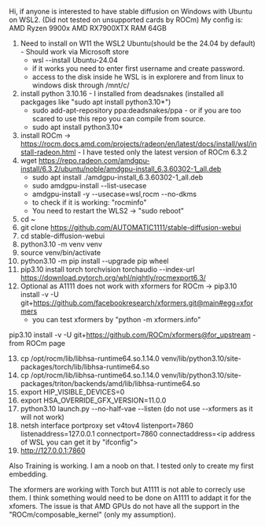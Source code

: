 Hi,
if anyone is interested to have stable diffusion on Windows with Ubuntu on WSL2. (Did not tested on unsupported cards by ROCm)
My config is:
AMD Ryzen 9900x
AMD RX7900XTX
RAM 64GB

1. Need to install on W11 the WSL2 Ubuntu(should be the 24.04 by default) - Should work via Microsoft store
    - wsl --install Ubuntu-24.04
    - if it works you need to enter first username and create password.
    - access to the disk inside he WSL is in explorere and from linux to windows disk through /mnt/c/
2. install python 3.10.16 - I installed from deadsnakes (installed all packgages like "sudo apt install python3.10*")
    - sudo add-apt-repository ppa:deadsnakes/ppa  - or if you are too scared to use this repo you can compile from source.
    - sudo apt install python3.10*
3. install ROCm -> https://rocm.docs.amd.com/projects/radeon/en/latest/docs/install/wsl/install-radeon.html - I have tested only the latest version of ROCm 6.3.2
4. wget https://repo.radeon.com/amdgpu-install/6.3.2/ubuntu/noble/amdgpu-install_6.3.60302-1_all.deb
    - sudo apt install ./amdgpu-install_6.3.60302-1_all.deb
    - sudo amdgpu-install --list-usecase
    - amdgpu-install -y --usecase=wsl,rocm --no-dkms
    - to check if it is working: "rocminfo"
    - You need to restart the WLS2 -> "sudo reboot"
5. cd ~
6. git clone https://github.com/AUTOMATIC1111/stable-diffusion-webui
7. cd stable-diffusion-webui
8. python3.10 -m venv venv
9. source venv/bin/activate
10. python3.10 -m pip install --upgrade pip wheel
11. pip3.10 install torch torchvision torchaudio --index-url https://download.pytorch.org/whl/nightly/rocmexport6.3/
12. Optional as A1111 does not work with xformers for ROCm -> pip3.10 install -v -U git+https://github.com/facebookresearch/xformers.git@main#egg=xformers
      - you can test xformers by "python -m xformers.info"

pip3.10 install -v -U git+https://github.com/ROCm/xformers@for_upstream - from ROCm page

13. cp /opt/rocm/lib/libhsa-runtime64.so.1.14.0 venv/lib/python3.10/site-packages/torch/lib/libhsa-runtime64.so
14. cp /opt/rocm/lib/libhsa-runtime64.so.1.14.0 venv/lib/python3.10/site-packages/triton/backends/amd/lib/libhsa-runtime64.so
15. export HIP_VISIBLE_DEVICES=0
16. export HSA_OVERRIDE_GFX_VERSION=11.0.0  
17. python3.10 launch.py --no-half-vae --listen (do not use --xformers as it will not work)
18. netsh interface portproxy set v4tov4 listenport=7860 listenaddress=127.0.0.1 connectport=7860 connectaddress=<ip address of WSL you can get it by "ifconfig">
19. http://127.0.0.1:7860

Also Training is working. I am a noob on that. I tested only to create my first embedding.

The xformers are working with Torch but A1111 is not able to correcly use them. I think something would need to be done on A1111 to addapt it for the xfomers. The issue is that AMD GPUs do not have all the support in the "ROCm/composable_kernel" (only my assumption).
